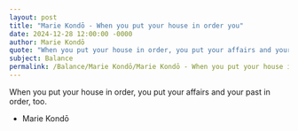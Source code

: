 ```yaml
---
layout: post
title: "Marie Kondō - When you put your house in order you"
date: 2024-12-28 12:00:00 -0000
author: Marie Kondō
quote: "When you put your house in order, you put your affairs and your past in order, too."
subject: Balance
permalink: /Balance/Marie Kondō/Marie Kondō - When you put your house in order you
---
```


When you put your house in order, you put your affairs and your past in order, too.

- Marie Kondō
